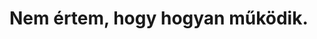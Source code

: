 <!DOCTYPE html>
<html lang="en">
<head>
</head>  
  
  <body>
   <h1>Nem értem, hogy hogyan működik.</h1>
    
  </body>
</html>

